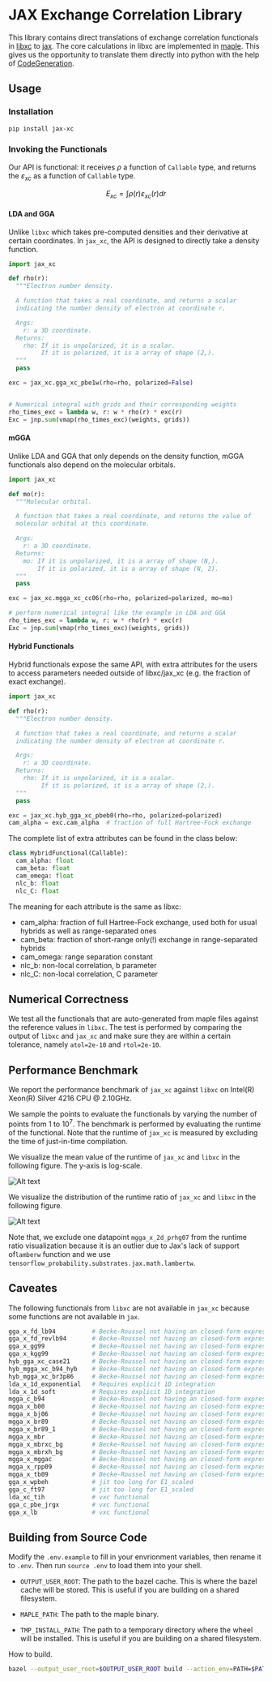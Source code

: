 # JAX Exchange Correlation Library

This library contains direct translations of exchange correlation functionals in [libxc](https://tddft.org/programs/libxc/)
to [jax](https://github.com/google/jax). The core calculations in libxc are implemented in [maple](https://www.maplesoft.com/).
This gives us the opportunity to translate them directly into python with the help of
[CodeGeneration](https://www.maplesoft.com/support/help/maple/view.aspx?path=CodeGeneration%2fPython).

## Usage

### Installation

``` sh
pip install jax-xc
```

### Invoking the Functionals

Our API is functional: it receives $`\rho`$ a function of `Callable` type, and returns the $`\varepsilon_{xc}`$ as a function 
of `Callable` type.

```math
E_{xc} = \int \rho(r) \varepsilon_{xc}(r) dr
```

#### LDA and GGA

Unlike `libxc` which takes pre-computed densities and their derivative at certain coordinates.
In `jax_xc`, the API is designed to directly take a density function.



``` python
import jax_xc

def rho(r):
  """Electron number density.

  A function that takes a real coordinate, and returns a scalar
  indicating the number density of electron at coordinate r.

  Args:
    r: a 3D coordinate.
  Returns:
    rho: If it is unpolarized, it is a scalar.
         If it is polarized, it is a array of shape (2,).
  """
  pass

exc = jax_xc.gga_xc_pbe1w(rho=rho, polarized=False)


# Numerical integral with grids and their corresponding weights
rho_times_exc = lambda w, r: w * rho(r) * exc(r)
Exc = jnp.sum(vmap(rho_times_exc)(weights, grids))
```

#### mGGA

Unlike LDA and GGA that only depends on the density function,
mGGA functionals also depend on the molecular orbitals.

``` python
import jax_xc

def mo(r):
  """Molecular orbital.

  A function that takes a real coordinate, and returns the value of
  molecular orbital at this coordinate.

  Args:
    r: a 3D coordinate.
  Returns:
    mo: If it is unpolarized, it is a array of shape (N,).
        If it is polarized, it is a array of shape (N, 2).
  """
  pass

exc = jax_xc.mgga_xc_cc06(rho=rho, polarized=polarized, mo=mo)

# perform numerical integral like the example in LDA and GGA
rho_times_exc = lambda w, r: w * rho(r) * exc(r)
Exc = jnp.sum(vmap(rho_times_exc)(weights, grids))
```

#### Hybrid Functionals

Hybrid functionals expose the same API, with extra attributes for the users to access
parameters needed outside of libxc/jax_xc (e.g. the fraction of exact exchange).

``` python
import jax_xc

def rho(r):
  """Electron number density.

  A function that takes a real coordinate, and returns a scalar
  indicating the number density of electron at coordinate r.

  Args:
    r: a 3D coordinate.
  Returns:
    rho: If it is unpolarized, it is a scalar.
         If it is polarized, it is a array of shape (2,).
  """
  pass

exc = jax_xc.hyb_gga_xc_pbeb0(rho=rho, polarized=polarized)
cam_alpha = exc.cam_alpha  # fraction of full Hartree-Fock exchange
```

The complete list of extra attributes can be found in the class below:

```python
class HybridFunctional(Callable):
  cam_alpha: float
  cam_beta: float
  cam_omega: float
  nlc_b: float
  nlc_C: float
```

The meaning for each attribute is the same as libxc:
- cam_alpha: fraction of full Hartree-Fock exchange, used both for usual hybrids as well as range-separated ones
- cam_beta: fraction of short-range only(!) exchange in range-separated hybrids
- cam_omega: range separation constant
- nlc_b: non-local correlation, b parameter
- nlc_C: non-local correlation, C parameter

## Numerical Correctness

We test all the functionals that are auto-generated from maple files against the reference values
in `libxc`. The test is performed by comparing the output of `libxc` and `jax_xc` and make sure
they are within a certain tolerance, namely `atol=2e-10` and `rtol=2e-10`.

## Performance Benchmark

We report the performance benchmark of `jax_xc` against `libxc` on Intel(R) Xeon(R) Silver 4216 CPU @ 2.10GHz.

We sample the points to evaluate the functionals by varying the number of points from 1 to $`10^7`$.
The benchmark is performed by evaluating the runtime of the functional. Note that the runtime of `jax_xc` is
measured by excluding the time of just-in-time compilation.

We visualize the mean value of the runtime of `jax_xc` and `libxc` in the following figure. The y-axis is log-scale.

![Alt text](./figures/jax_xc_speed.svg)

We visualize the distribution of the runtime ratio of `jax_xc` and `libxc` in the following figure.

![Alt text](./figures/jax_xc_ratio.svg)

Note that, we exclude one datapoint `mgga_x_2d_prhg07` from the runtime ratio visualization because it is an outlier 
due to Jax's lack of support of`lamberw` function and we use `tensorflow_probability.substrates.jax.math.lambertw`.

## Caveates

The following functionals from `libxc` are not available in `jax_xc` because some functions are not available in `jax`.

```python
gga_x_fd_lb94          # Becke-Roussel not having an closed-form expression
gga_x_fd_revlb94       # Becke-Roussel not having an closed-form expression
gga_x_gg99             # Becke-Roussel not having an closed-form expression
gga_x_kgg99            # Becke-Roussel not having an closed-form expression
hyb_gga_xc_case21      # Becke-Roussel not having an closed-form expression
hyb_mgga_xc_b94_hyb    # Becke-Roussel not having an closed-form expression
hyb_mgga_xc_br3p86     # Becke-Roussel not having an closed-form expression
lda_x_1d_exponential   # Requires explicit 1D integration
lda_x_1d_soft          # Requires explicit 1D integration
mgga_c_b94             # Becke-Roussel not having an closed-form expression
mgga_x_b00             # Becke-Roussel not having an closed-form expression
mgga_x_bj06            # Becke-Roussel not having an closed-form expression
mgga_x_br89            # Becke-Roussel not having an closed-form expression
mgga_x_br89_1          # Becke-Roussel not having an closed-form expression
mgga_x_mbr             # Becke-Roussel not having an closed-form expression
mgga_x_mbrxc_bg        # Becke-Roussel not having an closed-form expression
mgga_x_mbrxh_bg        # Becke-Roussel not having an closed-form expression
mgga_x_mggac           # Becke-Roussel not having an closed-form expression
mgga_x_rpp09           # Becke-Roussel not having an closed-form expression
mgga_x_tb09            # Becke-Roussel not having an closed-form expression
gga_x_wpbeh            # jit too long for E1_scaled
gga_c_ft97             # jit too long for E1_scaled
lda_xc_tih             # vxc functional
gga_c_pbe_jrgx         # vxc functional
gga_x_lb               # vxc functional
```
## Building from Source Code


Modify the `.env.example` to fill in your envrionment variables, then rename it to `.env`. Then run `source .env` to load them into your shell.

- `OUTPUT_USER_ROOT`: The path to the bazel cache. This is where the bazel cache will be stored. This is useful if you are building on a shared filesystem.

- `MAPLE_PATH`: The path to the maple binary.

- `TMP_INSTALL_PATH`: The path to a temporary directory where the wheel will be installed. This is useful if you are building on a shared filesystem.


How to build.

``` sh
bazel --output_user_root=$OUTPUT_USER_ROOT build --action_env=PATH=$PATH:$MAPLE_PATH @maple2jax//:jax_xc_wheel
```

